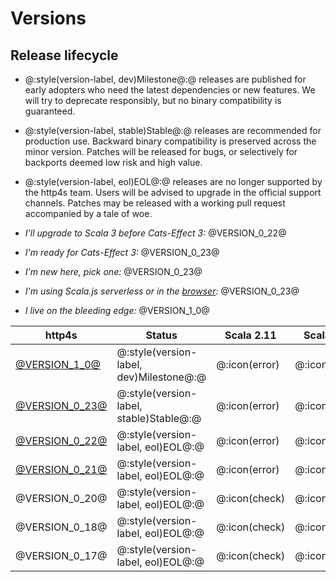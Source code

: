 
# Versions

## Release lifecycle

* @:style(version-label, dev)Milestone@:@ releases are published for early adopters who need the latest dependencies or new features.
  We will try to deprecate responsibly, but no binary compatibility is guaranteed.
* @:style(version-label, stable)Stable@:@ releases are recommended for production use.
  Backward binary compatibility is preserved across the minor version.
  Patches will be released for bugs, or selectively for backports deemed low risk and high value.
* @:style(version-label, eol)EOL@:@ releases are no longer supported by the http4s team.
  Users will be advised to upgrade in the official support channels.
  Patches may be released with a working pull request accompanied by a tale of woe.

* _I'll upgrade to Scala 3 before Cats-Effect 3:_ @VERSION_0_22@
* _I'm ready for Cats-Effect 3:_ @VERSION_0_23@
* _I'm new here, pick one:_ @VERSION_0_23@
* _I'm using Scala.js serverless or in the [browser](https://http4s.github.io/http4s-dom):_ @VERSION_0_23@
* _I live on the bleeding edge:_ @VERSION_1_0@


| http4s                                   | Status                                  | Scala 2.11    | Scala 2.12    | Scala 2.13    | Scala 3       | Scala.js 1.x  | cats | fs2 | JDK |
| ---------------------------------------- | --------------------------------------- | ------------- | ------------- | ------------- | ------------- | ------------- | --- | --- | ---- |
| [@VERSION_1_0@](/v1.0/)   | @:style(version-label, dev)Milestone@:@ | @:icon(error) | @:icon(check) | @:icon(check) | 3.0           | 1.7           | 2.x | 3.x | 1.8+ |
| [@VERSION_0_23@](/v0.23/) | @:style(version-label, stable)Stable@:@ | @:icon(error) | @:icon(check) | @:icon(check) | 3.0           | 1.7           | 2.x | 3.x | 1.8+ |
| [@VERSION_0_22@](/v0.22/) | @:style(version-label, eol)EOL@:@       | @:icon(error) | @:icon(check) | @:icon(check) | 3.0           | @:icon(error) | 2.x | 2.x | 1.8+ |
| [@VERSION_0_21@](/v0.21/) | @:style(version-label, eol)EOL@:@       | @:icon(error) | @:icon(check) | @:icon(check) | @:icon(error) | @:icon(error) | 2.x | 2.x | 1.8+ |
| @VERSION_0_20@            | @:style(version-label, eol)EOL@:@       | @:icon(check) | @:icon(check) | @:icon(error) | @:icon(error) | @:icon(error) | 1.x | 1.x | 1.8+ |
| @VERSION_0_18@            | @:style(version-label, eol)EOL@:@       | @:icon(check) | @:icon(check) | @:icon(error) | @:icon(error) | @:icon(error) | 1.x | 0.10.x | 1.8+ |
| @VERSION_0_17@            | @:style(version-label, eol)EOL@:@       | @:icon(check) | @:icon(check) | @:icon(error) | @:icon(error) | @:icon(error) | 0.9.x | 0.9.x | 1.8+ |